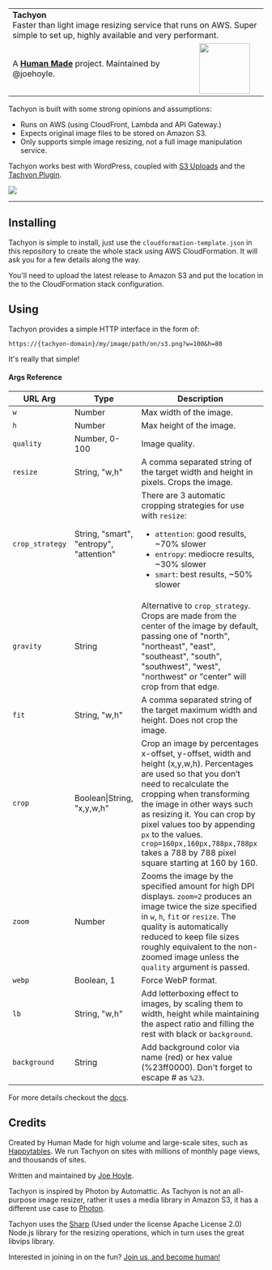 <table width="100%">
	<tr>
		<td align="left" colspan="2">
			<strong>Tachyon</strong><br />
			Faster than light image resizing service that runs on AWS. Super simple to set up, highly available and very performant.
		</td>
	</tr>
	<tr>
		<td>
			A <strong><a href="https://hmn.md/">Human Made</a></strong> project. Maintained by @joehoyle.
		</td>
		<td align="center">
			<img src="https://hmn.md/content/themes/hmnmd/assets/images/hm-logo.svg" width="100" />
		</td>
	</tr>
</table>


Tachyon is built with some strong opinions and assumptions:

- Runs on AWS (using CloudFront, Lambda and API Gateway.)
- Expects original image files to be stored on Amazon S3.
- Only supports simple image resizing, not a full image manipulation service.

Tachyon works best with WordPress, coupled with [S3 Uploads](github.com/humanmade/s3-uploads) and the [Tachyon Plugin](https://github.com/humanmade/tachyon-plugin).

![](https://engineering.hmn.md/projects/tachyon/diagram.png)

---

## Installing

Tachyon is simple to install, just use the `cloudformation-template.json` in this repository to create the whole stack using AWS CloudFormation. It will ask you for a few details along the way.

You'll need to upload the latest release to Amazon S3 and put the location in the to the CloudFormation stack configuration.

## Using

Tachyon provides a simple HTTP interface in the form of:

`https://{tachyon-domain}/my/image/path/on/s3.png?w=100&h=80`

It's really that simple!

#### Args Reference

| URL Arg | Type | Description |
|---|----|---|
|`w`|Number|Max width of the image.|
|`h`|Number|Max height of the image.|
|`quality`|Number, 0-100|Image quality.|
|`resize`|String, "w,h"|A comma separated string of the target width and height in pixels. Crops the image.|
|`crop_strategy`|String, "smart", "entropy", "attention"|There are 3 automatic cropping strategies for use with `resize`: <ul><li>`attention`: good results, ~70% slower</li><li>`entropy`: mediocre results, ~30% slower</li><li>`smart`: best results, ~50% slower</li>|
|`gravity`|String|Alternative to `crop_strategy`. Crops are made from the center of the image by default, passing one of "north", "northeast", "east", "southeast", "south", "southwest", "west", "northwest" or "center" will crop from that edge.|
|`fit`|String, "w,h"|A comma separated string of the target maximum width and height. Does not crop the image.|
|`crop`|Boolean\|String, "x,y,w,h"|Crop an image by percentages x-offset, y-offset, width and height (x,y,w,h). Percentages are used so that you don’t need to recalculate the cropping when transforming the image in other ways such as resizing it. You can crop by pixel values too by appending `px` to the values. `crop=160px,160px,788px,788px` takes a 788 by 788 pixel square starting at 160 by 160.|
|`zoom`|Number|Zooms the image by the specified amount for high DPI displays. `zoom=2` produces an image twice the size specified in `w`, `h`, `fit` or `resize`. The quality is automatically reduced to keep file sizes roughly equivalent to the non-zoomed image unless the `quality` argument is passed.|
|`webp`|Boolean, 1|Force WebP format.|
|`lb`|String, "w,h"|Add letterboxing effect to images, by scaling them to width, height while maintaining the aspect ratio and filling the rest with black or `background`.|
|`background`|String|Add background color via name (red) or hex value (%23ff0000). Don't forget to escape # as `%23`.|

For more details checkout the [docs](https://engineering.hmn.md/projects/tachyon/).

## Credits
Created by Human Made for high volume and large-scale sites, such as [Happytables](http://happytables.com/). We run Tachyon on sites with millions of monthly page views, and thousands of sites.

Written and maintained by [Joe Hoyle](https://github.com/joehoyle).

Tachyon is inspired by Photon by Automattic. As Tachyon is not an all-purpose image resizer, rather it uses a media library in Amazon S3, it has a different use case to [Photon](https://jetpack.com/support/photon/).

Tachyon uses the [Sharp](https://github.com/lovell/sharp) (Used under the license Apache License 2.0) Node.js library for the resizing operations, which in turn uses the great libvips library.

Interested in joining in on the fun? [Join us, and become human!](https://hmn.md/is/hiring/)
